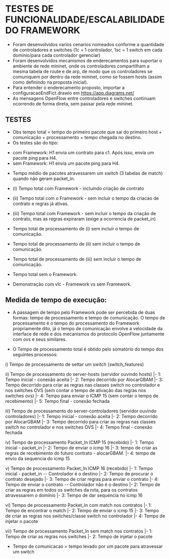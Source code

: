 # TESTES DE FUNCIONALIDADE/ESCALABILIDADE DO FRAMEWORK

* Foram desenvolvidos varios cenarios nomeados conforme a quantidade de controladores e switches (1c = 1 controlador, 1sc = 1 switch em cada dominio/para cada controlador gerenciar)
* Foram desenvolvidos mecanismos de enderecamentos para suportar o ambiente de rede mininet, onde os controladores compartilham a mesma tabela de route e de arp, de modo que os controladores se comuniquem por dentro da rede mininet, como se fossem hosts (assim como definindo na proposta inicial).
* Para entender o enderecamento proposto, importar a configuracaoEndFict.drawio em https://app.diagrams.net/
* As mensagens OpenFlow entre controladores e switches continuam ocorrendo de forma direta, sem passar pela rede mininet.

## TESTES

* Obs tempo total = tempo do primeiro pacote que sai do primeiro host + comunicação + processamento + tempo chegada no destino.
* Os testes são do tipo: 
- com Framework: H1 envia um contrato para c1. Após isso, envia um pacote ping para H4.
- sem Framework: H1 envia um pacote ping para H4.

* Tempo médio de pacotes atravessarem um switch (3 tabelas de match) quando não geram packet_in.

* (i) Tempo total com Framework - incluindo criação de contrato
* (ii) Tempo total com o Framework - sem incluir o tempo da criacao de contrato e regras já ativas.
* (iii) Tempo total com Framework - sem incluir o tempo da criação de contrato, mas as regras expiraram (exige a ocorrencia de packet_in)

* Tempo total de processamento de (i) sem incluir o tempo de comunicação.
* Tempo total de processamento de (ii) sem incluir o tempo de comunicação.
* Tempo total de processamento de (iii) sem incluir o tempo de comunicação.

* Tempo total sem o Framework.

* Demonstração com vlc - Framework vs sem Framework.

## Medida de tempo de execução:
* A passagem de tempo pelo Framework pode ser percebida de duas formas: tempo de processamento e tempo de comunicação. O tempo de processamento é o tempo do processamento do Framework propriamente dito, já o tempo de comunicação envolve a velocidade da interface de rede e dos mecanismos do protocolo OpenFlow juntamente com ovs e seus similares.

* O Tempo de processamento total é obtido pelo somatório do tempo dos seguintes processos:

i) Tempo de processamento de settar um switch (switch_features)


ii) Tempo de processamento do server-hosts (servidor ouvindo hosts)
|- 1: Tempo inicial - conexão aceita
|- 2: Tempo decorrido por AlocarGBAM
|- 3: Tempo decorrido para criar as regras nas classes switch no controlador e nos switches OVS (sem contar o tempo de ativação das regras nos switches ovs)
|- 4: Tempo para enviar o ICMP 15 (sem contar o tempo de recebimento)
|- 5: Tempo final - conexão fechada

iii) Tempo de processamento do server-controladores (servidor ouvindo controladores)
|- 1: Tempo inicial - conexão aceita
|- 2: Tempo decorrido por AlocarGBAM
|- 3: Tempo decorrido para criar as regras nas classes switch no controlador e nos switches OVS
|- 4: Tempo final - conexão fechada

iv) Tempo de processamento Packet_In ICMP 15 (recebido)
|- 1: Tempo inicial - packet_in
|- 2: Tempo de enviar o icmp 16
|- 3: tempo de criar as regras de recebimento do futuro contrato - alocarGBAM.
|- 4: tempo de envio da sequencia do icmp 15

v) Tempo de processamento Packet_In ICMP 16 (recebido)
|- 1: Tempo inicial - packet_in
-- Controlador é o destino
|- 2: Tempo de procurar o contrato desejado 
|- 3: Tempo de criar regras para enviar o contrato
|- 4: Tempo de enviar o contrato
-- Controlador não é o destino
|- 2: Tempo de criar as regras em todos os switches da rota, para os contratos atravessarem o domínio
|- 3: Tempo de dar sequencia no icmp 16


vi) Tempo de processamento Packet_In com match nos contratos
|- 1: Tempo de encontrar o match
|- 2: Tempo de enviar o icmp 15
|- 3: Tempo de criar as regras nos switches/classe switch no controlador
|- 4: Tempo de injetar o pacote

vii) Tempo de processamento Packet_In sem match nos contratos
|- 1: Tempo de criar as regras nos switches
|- 2: Tempo de injetar o pacote

* Tempo de comunicacao = tempo levado por um pacote para atravessar um switch